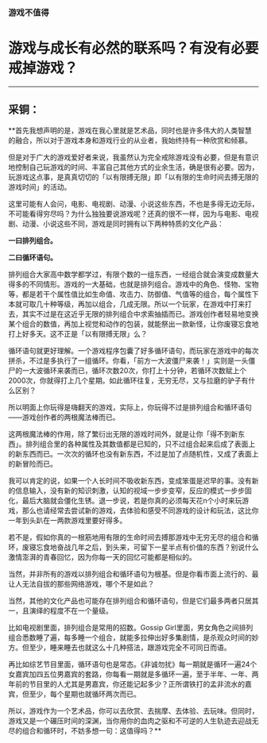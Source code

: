 ### 游戏不值得
# 游戏与成长有必然的联系吗？有没有必要戒掉游戏？ 
***
## 采铜：

**首先我想声明的是，游戏在我心里就是艺术品，同时也是许多伟大的人类智慧的融合，所以对于游戏本身和游戏行业的从业者，我始终持有一种欣赏和倾慕。

但是对于广大的游戏爱好者来说，我虽然认为完全戒除游戏没有必要，但是有意识地控制自己玩游戏的时间、丰富自己其他方式的业余生活，确是很有必要。因为，玩游戏这点事，是真真切切的「以有限搏无限」即「以有限的生命时间去搏无限的游戏时间」的活动。

这里可能有人会问，电影、电视剧、动漫、小说这些东西，不也是多得无边无际，不可能看得穷尽吗？为什么独独要说游戏呢？还真的很不一样，因为与电影、电视剧、动漫、小说这些不同，游戏是同时拥有以下两种特质的文化产品：

**一曰排列组合。**  

**二曰循环语句。**

排列组合大家高中数学都学过，有限个数的一组东西，一经组合就会演变成数量大得多的不同情形。游戏的一大基础，也就是排列组合。游戏中的角色、怪物、宝物等，都是若干个属性值比如生命值、攻击力、防御值、气值等的组合，每个属性下本就可取几十种等级，再加以组合，几成无限。所以一个玩家，在游戏中打来打去，其实不过是在这近乎无限的排列组合中求索抽插而已。游戏创作者轻易地变换某个组合的数值，再加上视觉和动作的包装，就能祭出一款新怪，让你废寝忘食地打上好多天。这不正是「以有限搏无限」么？

循环语句就更好理解。一个游戏程序包囊了好多循环语句，而玩家在游戏中的每次拼杀，不过是多执行了一组循环。你看，「前方一大波僵尸来袭！」实则是一头僵尸的一大波循环来袭而已，循环次数20次，你打上十分钟，若循环次数赋上个2000次，你就得打上几个星期。如此循环往复，无穷无尽，又与拉磨的驴子有什么区别？

所以明面上你玩得是嗨翻天的游戏，实际上，你玩得不过是排列组合和循环语句——游戏创作者的两根魔法棒而已。

这两根魔法棒的作用，除了繁衍出无限的游戏时间外，就是让你「得不到新东西」。排列组合里的各种属性及其数值都是已知的，只不过组合起来后成了表面上的新东西而已。一次次的循环也没有新东西，不过是加了点随机性，又成了表面上的新冒险而已。

我可以肯定的说，如果一个人长时间不吸收新东西，变成笨蛋是迟早的事。没有新的信息输入，没有新的知识刺激，认知的视域一步步变窄，反应的模式一步步固化，最后大脑就会僵化生锈。退一步说，若是你真的必须每天花n个小时来玩游戏，那么也请经常去尝试新的游戏，去体验和感受不同游戏的设计和玩法，这比你一年到头趴在一两款游戏里要好得多。

若不是，假如你真的一根筋地用有限的生命时间去搏那游戏中无穷无尽的组合和循环，废寝忘食地奋战几年之后，到头来，可留下一星半点有价值的东西？别说什么激情澎湃的青春回忆，因为你每一天的回忆可能都是相似的。

当然，并非所有的游戏以排列组合和循环语句为根基。但是你看市面上流行的、最让人无法自拔的那些网络游戏，哪个不是如此？

当然，其他的文化产品也可能存在排列组合和循环语句，但是它们最多两者只居其一，且演绎的程度不在一个量级。

比如电视剧里面，排列组合是常用的招数。Gossip Girl里面，男女角色之间排列组合悉数睡了遍，每多睡一个组合，就能多拉伸出好多集剧情，是杀观众时间的妙方。但至少，睡来睡去也就这么十几种搭法，跟游戏完全不可同日而语。

再比如综艺节目里面，循环语句也是常态。《非诚勿扰》每一期就是循环一遍24个女嘉宾加四五位男嘉宾的套路，你每看一期就是多循环一遍，至于半年、一年、两年前的节目里的人尤其是男嘉宾，你还能记起多少？正所谓铁打的孟非流水的嘉宾，但至少，每个星期也就循环两次而已。

所以，游戏作为一个艺术品，你可以去欣赏、去揣摩、去体验、去玩味。但同时，游戏又是一个碾压时间的深渊，当你用你的血肉之驱和不可逆的人生轨迹去迎战无尽的组合和循环时，不妨多想一句：这值得吗？**

